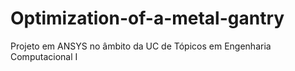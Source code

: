 # Optimization-of-a-metal-gantry
Projeto em ANSYS no âmbito da UC de Tópicos em Engenharia Computacional I
